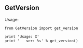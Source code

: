 GetVersion
-------------------------

Usage:

	from GetVersion import get_version

    print 'Usage: X'
    print '   ver: %s' % get_version() 
	
